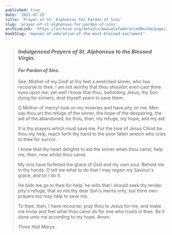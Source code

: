 ```yaml
---
published: true
date: '2021-07-25'
title: 'Prayer of St. Alphonsus for Pardon of Sins'
slug: 'prayer-of-st-alphonsus-for-pardon-of-sins'
archiveLink: 'https://archive.org/details/manualofadoratio00schm/page/373?view=theater'
bookSlug: 'manual-of-adoration-of-the-most-blessed-sacrament'
---
```


> ### *Indulgenced Prayers of St. Alphonsus to the Blessed Virgin.*
>
> #### *For Pardon of Sins.*
>
> See, Mother of my God! at thy feet a wretched sinner, who has recourse to thee. I am not worthy that thou shouldst even cast thine eyes upon me; yet well I know that thou, beholding Jesus, thy Son dying for sinners, dost thyself yearn to save them.
>
> O Mother of mercy! look on my miseries and have pity on me. Men say thou art the refuge of the sinner, the hope of the despairing, the aid of the abandoned; be thou, then, my refuge, my hope, and my aid.
>
> It is thy prayers which must save me. For the love of Jesus Christ be thou my help, reach forth thy hand to the poor fallen wretch who cries to thee for succor.
>
> I know that thy heart delights to aid the sinner when thou canst; help me, then, now whilst thou canst.
>
> My sins have forfeited the grace of God and my own soul. Behold me in thy hands. O tell me what to do that I may regain my Saviour's grace, and lo! I do it.
>
> He bids me go to thee for help; he wills that I should seek thy tender pity's refuge, that so not thy dear Son's merits only, but thine own prayers too may help to save me.
>
> To thee, then, I have recourse; pray thou to Jesus for me, and make me know and feel what thou canst do for one who trusts in thee. Be it done unto me according to my hope. Amen.
>
> *Three Hail Marys.*